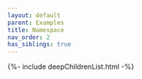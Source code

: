 ```yaml
---
layout: default
parent: Examples
title: Namespace
nav_order: 2
has_siblings: true
---
```

{%- include deepChildrenList.html -%}